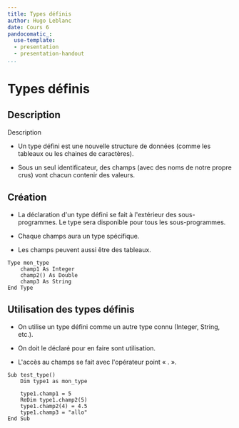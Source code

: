 ```yaml
---
title: Types définis
author: Hugo Leblanc
date: Cours 6
pandocomatic_:
  use-template: 
  - presentation
  - presentation-handout
...
```


Types définis
============

Description
-----------

Description

-   Un type défini est une nouvelle structure de données (comme les
    tableaux ou les chaines de caractères).

-   Sous un seul identificateur, des champs (avec des noms de notre
    propre crus) vont chacun contenir des valeurs.

Création
--------

-   La déclaration d'un type défini se fait à l'extérieur des
    sous-programmes. Le type sera disponible pour tous les
    sous-programmes.

-   Chaque champs aura un type spécifique.

-   Les champs peuvent aussi être des tableaux.

~~~VB
Type mon_type
    champ1 As Integer
    champ2() As Double
    champ3 As String
End Type
~~~

Utilisation des types définis
-----------------------------

-   On utilise un type défini comme un autre type connu (Integer,
    String, etc.).

-   On doit le déclaré pour en faire sont utilisation.

-   L'accès au champs se fait avec l'opérateur point « . ».

~~~VB
Sub test_type()
    Dim type1 as mon_type

    type1.champ1 = 5
    ReDim type1.champ2(5)
    type1.champ2(4) = 4.5
    type1.champ3 = "allo"
End Sub
~~~
